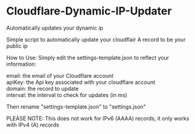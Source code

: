 # Cloudflare-Dynamic-IP-Updater
Automatically updates your dynamic ip

Simple script to automatically update your cloudflair A record to be your public ip

How to Use:
Simply edit the settings-template.json to reflect your information:

email:  the email of your Cloudflare account  
apiKey: the Api key associated with your cloudflare account  
domain: the record to update  
interval: the interval to check for updates (in ms)

Then rename "settings-template.json" to "settings.json"

PLEASE NOTE:
This does not work for IPv6 (AAAA) records, it only works with IPv4 (A) records
